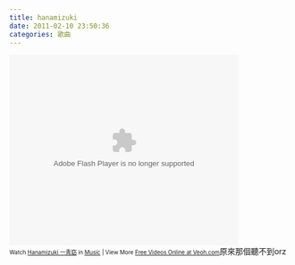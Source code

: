```yaml
---
title: hanamizuki
date: 2011-02-10 23:50:36
categories: 歌曲
---
```


<object height="341" id="veohFlashPlayer" name="veohFlashPlayer" width="410"><param name="movie" value="http://www.veoh.com/static/swf/webplayer/WebPlayer.swf?version=AFrontend.5.5.4.1041&permalinkId=v18888637cTKFmKXE&player=videodetailsembedded&videoAutoPlay=0&id=anonymous"></param><param name="allowFullScreen" value="true"></param><param name="allowscriptaccess" value="always"></param><embed allowfullscreen="true" allowscriptaccess="always" height="341" id="veohFlashPlayerEmbed" name="veohFlashPlayerEmbed" src="http://www.veoh.com/static/swf/webplayer/WebPlayer.swf?version=AFrontend.5.5.4.1041&permalinkId=v18888637cTKFmKXE&player=videodetailsembedded&videoAutoPlay=0&id=anonymous" type="application/x-shockwave-flash" width="410"></embed></object>  
<font size="1">Watch [Hanamizuki 一青窈](http://www.veoh.com/browse/videos/category/music/watch/v18888637cTKFmKXE) in [Music](http://www.veoh.com/browse/videos/category/music) | View More [Free Videos Online at Veoh.com](http://www.veoh.com)</font>原來那個聽不到orz